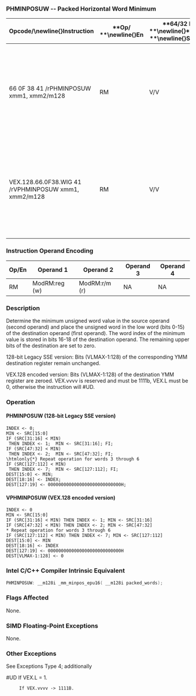 ### PHMINPOSUW -- Packed Horizontal Word Minimum


|**Opcode/**\newline{}**Instruction**|**Op/ **\newline{}**En**|**64/32 bit **\newline{}**Mode **\newline{}**Support**|**CPUID **\newline{}**Feature **\newline{}**Flag**|**Description**|
|------------------------------------|------------------------|------------------------------------------------------|--------------------------------------------------|---------------|
|66 0F 38 41 /rPHMINPOSUW xmm1, xmm2/m128|RM|V/V|SSE4_1|Find the minimum unsigned word in xmm2/m128 and place its value in the low word of xmm1 and its index in the second-lowest word of xmm1.|
|VEX.128.66.0F38.WIG 41 /rVPHMINPOSUW xmm1, xmm2/m128|RM|V/V|AVX|Find the minimum unsigned word in xmm2/m128 and place its value in the low word of xmm1 and its index in the second-lowest word of xmm1.|
### Instruction Operand Encoding


|Op/En|Operand 1|Operand 2|Operand 3|Operand 4|
|-----|---------|---------|---------|---------|
|RM|ModRM:reg (w)|ModRM:r/m (r)|NA|NA|
### Description


Determine the minimum unsigned word value in the source operand (second operand) and place the unsigned word in the low word (bits 0-15) of the destination operand (first operand).  The word index of the minimum value is stored in bits 16-18 of the destination operand.  The remaining upper bits of the destination are set to zero. 

128-bit Legacy SSE version: Bits (VLMAX-1:128) of the corresponding YMM destination register remain unchanged.

VEX.128 encoded version: Bits (VLMAX-1:128) of the destination YMM register are zeroed. VEX.vvvv is reserved and must be 1111b, VEX.L must be 0, otherwise the instruction will #UD.


### Operation
#### PHMINPOSUW (128-bit Legacy SSE version)
```info-verb
INDEX  <- 0;
MIN  <- SRC[15:0]
IF (SRC[31:16] < MIN) 
 THEN INDEX <-  1;  MIN  <- SRC[31:16]; FI;
IF (SRC[47:32] < MIN) 
 THEN INDEX <-  2;  MIN <-  SRC[47:32]; FI;
\htmlonly{*} Repeat operation for words 3 through 6
IF (SRC[127:112] < MIN) 
 THEN INDEX  <- 7;  MIN <-  SRC[127:112]; FI;
DEST[15:0]  <- MIN;
DEST[18:16]  <- INDEX;
DEST[127:19] <-  0000000000000000000000000000H;
```
#### VPHMINPOSUW (VEX.128 encoded version)
```info-verb
INDEX <-  0
MIN <-  SRC[15:0]
IF (SRC[31:16] < MIN) THEN INDEX  <- 1; MIN <-  SRC[31:16]
IF (SRC[47:32] < MIN) THEN INDEX  <- 2; MIN <-  SRC[47:32]
* Repeat operation for words 3 through 6
IF (SRC[127:112] < MIN) THEN INDEX <-  7; MIN <-  SRC[127:112]
DEST[15:0] <-  MIN
DEST[18:16] <-  INDEX
DEST[127:19] <-  0000000000000000000000000000H
DEST[VLMAX-1:128]  <- 0
```

### Intel C/C++ Compiler Intrinsic Equivalent

```cpp
PHMINPOSUW: __m128i _mm_minpos_epu16( __m128i packed_words);
```
### Flags Affected


None.

### SIMD Floating-Point Exceptions


None.

### Other Exceptions


See Exceptions Type 4; additionally

#UD If VEX.L = 1.

         If VEX.vvvv  -> 1111B.

